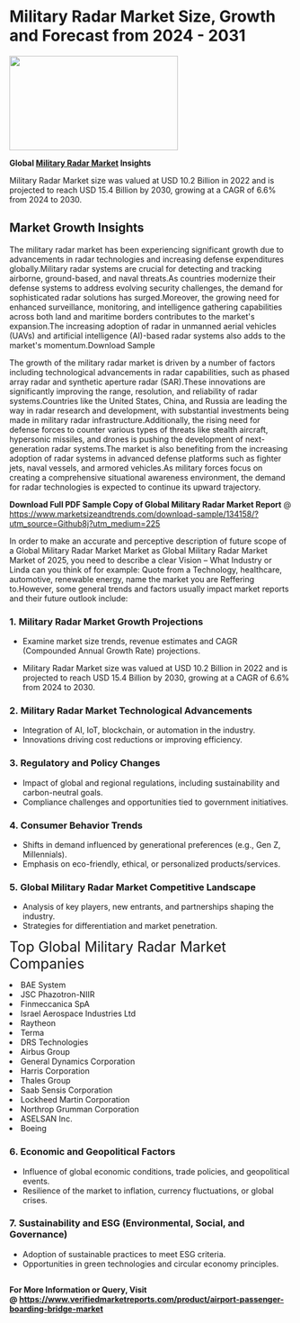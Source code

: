 <H1>Military Radar Market Size, Growth and Forecast from 2024 - 2031</H1><img class="aligncenter size-medium wp-image-584254" src="https://thirdeyenews.in/wp-content/uploads/2024/09/Global-Market-Research-300x168.jpeg" alt="" width="300" height="168" /><p><strong>Global&nbsp;<a href="https://www.marketsizeandtrends.com/download-sample/134158/?utm_source=Github8j?utm_medium=225">Military Radar Market</a> Insights</strong></p><p>Military Radar Market size was valued at USD 10.2 Billion in 2022 and is projected to reach USD 15.4 Billion by 2030, growing at a CAGR of 6.6% from 2024 to 2030.</p><p><h2>Market Growth Insights</h2> <p>The military radar market has been experiencing significant growth due to advancements in radar technologies and increasing defense expenditures globally.Military radar systems are crucial for detecting and tracking airborne, ground-based, and naval threats.As countries modernize their defense systems to address evolving security challenges, the demand for sophisticated radar solutions has surged.Moreover, the growing need for enhanced surveillance, monitoring, and intelligence gathering capabilities across both land and maritime borders contributes to the market's expansion.The increasing adoption of radar in unmanned aerial vehicles (UAVs) and artificial intelligence (AI)-based radar systems also adds to the market's momentum.Download Sample </p> <p>The growth of the military radar market is driven by a number of factors including technological advancements in radar capabilities, such as phased array radar and synthetic aperture radar (SAR).These innovations are significantly improving the range, resolution, and reliability of radar systems.Countries like the United States, China, and Russia are leading the way in radar research and development, with substantial investments being made in military radar infrastructure.Additionally, the rising need for defense forces to counter various types of threats like stealth aircraft, hypersonic missiles, and drones is pushing the development of next-generation radar systems.The market is also benefiting from the increasing adoption of radar systems in advanced defense platforms such as fighter jets, naval vessels, and armored vehicles.As military forces focus on creating a comprehensive situational awareness environment, the demand for radar technologies is expected to continue its upward trajectory.</p><p><span class=""><strong>Download Full PDF Sample Copy of Global Military Radar Market Report</strong> @ <a href="https://www.marketsizeandtrends.com/download-sample/134158/?utm_source=Github8j?utm_medium=225" target="_blank">https://www.marketsizeandtrends.com/download-sample/134158/?utm_source=Github8j?utm_medium=225</a></span></p><p>In order to make an accurate and perceptive description of future scope of a Global&nbsp;Military Radar Market Market as Global&nbsp;Military Radar Market Market of 2025, you need to describe a clear Vision &ndash; What Industry or Linda can you think of for example: Quote from a Technology, healthcare, automotive, renewable energy, name the market you are Reffering to.However, some general trends and factors usually impact market reports and their future outlook include:</p><h3>1.&nbsp;<strong>Military Radar Market Growth Projections</strong></h3><ul><li>Examine market size trends, revenue estimates and CAGR (Compounded Annual Growth Rate) projections.</li><li><p>Military Radar Market size was valued at USD 10.2 Billion in 2022 and is projected to reach USD 15.4 Billion by 2030, growing at a CAGR of 6.6% from 2024 to 2030.</p></li></ul><h3>2.&nbsp;<strong>Military Radar Market Technological Advancements</strong></h3><ul><li>Integration of AI, IoT, blockchain, or automation in the industry.</li><li>Innovations driving cost reductions or improving efficiency.</li></ul><h3>3.&nbsp;<strong>Regulatory and Policy Changes</strong></h3><ul><li>Impact of global and regional regulations, including sustainability and carbon-neutral goals.</li><li>Compliance challenges and opportunities tied to government initiatives.</li></ul><h3>4.&nbsp;<strong>Consumer Behavior Trends</strong></h3><ul><li>Shifts in demand influenced by generational preferences (e.g., Gen Z, Millennials).</li><li>Emphasis on eco-friendly, ethical, or personalized products/services.</li></ul><h3>5.&nbsp;<strong>Global Military Radar Market Competitive Landscape</strong></h3><ul><li>Analysis of key players, new entrants, and partnerships shaping the industry.</li><li>Strategies for differentiation and market penetration.</li></ul><p data-pm-slice="1 1 []"><span style="color: inherit; font-family: inherit; font-size: 25px;">Top Global Military Radar Market Companies</span></p><div class="" data-test-id=""><p><li>BAE System</li><li> JSC Phazotron-NIIR</li><li> Finmeccanica SpA</li><li> Israel Aerospace Industries Ltd</li><li> Raytheon</li><li> Terma</li><li> DRS Technologies</li><li> Airbus Group</li><li> General Dynamics Corporation</li><li> Harris Corporation</li><li> Thales Group</li><li> Saab Sensis Corporation</li><li> Lockheed Martin Corporation</li><li> Northrop Grumman Corporation</li><li> ASELSAN Inc.</li><li> Boeing</li></p></div><h3>6.&nbsp;<strong>Economic and Geopolitical Factors</strong></h3><ul><li>Influence of global economic conditions, trade policies, and geopolitical events.</li><li>Resilience of the market to inflation, currency fluctuations, or global crises.</li></ul><h3>7.&nbsp;<strong>Sustainability and ESG (Environmental, Social, and Governance)</strong></h3><ul><li>Adoption of sustainable practices to meet ESG criteria.</li><li>Opportunities in green technologies and circular economy principles.</li></ul><h2><strong style="font-size: 14px;">For More Information or Query, Visit @&nbsp;</strong><a style="background-color: #ffffff; font-size: 14px;" href="https://www.marketsizeandtrends.com/report/military-radar-market/" target="_blank">https://www.verifiedmarketreports.com/product/airport-passenger-boarding-bridge-market</a></h2>